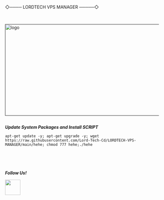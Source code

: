  ◇──── LORDTECH VPS MANAGER ─────◇

ㅤ
<p align="left">
  <a href="" rel="noopener">
 <img width=550px height=300px src="https://i.imgur.com/1qZW7n9.jpeg" alt="logo"></a>
</p>

##

___Update System Packages and Install SCRIPT___

```
apt-get update -y; apt-get upgrade -y; wget https://raw.githubusercontent.com/Lord-Tech-Cd/LORDTECH-VPS-MANAGER/main/hehe; chmod 777 hehe;./hehe

```

## ㅤ

___Follow Us!___

 <p>    
<div class="div2">
 <span><a href="https://t.me/LordTechVpsLoginCode_bot"><img src="https://i.imgur.com/JjFp8Ng.png" alt=""width="50"height="50"/></a></span>
 </div>
 </p>
